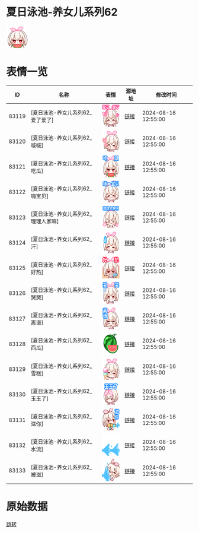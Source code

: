 # 夏日泳池-养女儿系列62

<img src="./cover.png" height="60" alt="cover" />

# 表情一览

|ID|名称|表情|源地址|修改时间|
|----|----|----|----|----|
|83119|[夏日泳池-养女儿系列62_爱了爱了]|<img src="./pic/083119_%5B夏日泳池-养女儿系列62_爱了爱了%5D.png" height="60" alt="爱了爱了"/>|[链接](https://i0.hdslb.com/bfs/garb/5965512549f1466818039542100362f306a59708.png)|2024-08-16 12:55:00|
|83120|[夏日泳池-养女儿系列62_啵啵]|<img src="./pic/083120_%5B夏日泳池-养女儿系列62_啵啵%5D.png" height="60" alt="啵啵"/>|[链接](https://i0.hdslb.com/bfs/garb/54984157617390cafe3aae4334bdcfce8cc23c10.png)|2024-08-16 12:55:00|
|83121|[夏日泳池-养女儿系列62_吃瓜]|<img src="./pic/083121_%5B夏日泳池-养女儿系列62_吃瓜%5D.png" height="60" alt="吃瓜"/>|[链接](https://i0.hdslb.com/bfs/garb/632c594e94ba866f268b1e662df60f37bb9a6976.png)|2024-08-16 12:55:00|
|83122|[夏日泳池-养女儿系列62_嗨宝贝]|<img src="./pic/083122_%5B夏日泳池-养女儿系列62_嗨宝贝%5D.png" height="60" alt="嗨宝贝"/>|[链接](https://i0.hdslb.com/bfs/garb/40685604427a3e5cda97cd54ed19f80495105bd2.png)|2024-08-16 12:55:00|
|83123|[夏日泳池-养女儿系列62_理理人家嘛]|<img src="./pic/083123_%5B夏日泳池-养女儿系列62_理理人家嘛%5D.png" height="60" alt="理理人家嘛"/>|[链接](https://i0.hdslb.com/bfs/garb/2ae3de94492dd5240cb8cd1819c4401fa24c22a9.png)|2024-08-16 12:55:00|
|83124|[夏日泳池-养女儿系列62_汗]|<img src="./pic/083124_%5B夏日泳池-养女儿系列62_汗%5D.png" height="60" alt="汗"/>|[链接](https://i0.hdslb.com/bfs/garb/3e36bfaf524cf2489399702e3182edf1735f8b42.png)|2024-08-16 12:55:00|
|83125|[夏日泳池-养女儿系列62_好热]|<img src="./pic/083125_%5B夏日泳池-养女儿系列62_好热%5D.png" height="60" alt="好热"/>|[链接](https://i0.hdslb.com/bfs/garb/e91728b9cc1b9f1c5b9eaaa3697311d32245ce7d.png)|2024-08-16 12:55:00|
|83126|[夏日泳池-养女儿系列62_哭哭]|<img src="./pic/083126_%5B夏日泳池-养女儿系列62_哭哭%5D.png" height="60" alt="哭哭"/>|[链接](https://i0.hdslb.com/bfs/garb/7aab3c35f5a1ce2cef5aafe54f1b2b2eb2e27e15.png)|2024-08-16 12:55:00|
|83127|[夏日泳池-养女儿系列62_离谱]|<img src="./pic/083127_%5B夏日泳池-养女儿系列62_离谱%5D.png" height="60" alt="离谱"/>|[链接](https://i0.hdslb.com/bfs/garb/21a66c11708124af78bd4b46b589cbca9197d0b6.png)|2024-08-16 12:55:00|
|83128|[夏日泳池-养女儿系列62_西瓜]|<img src="./pic/083128_%5B夏日泳池-养女儿系列62_西瓜%5D.png" height="60" alt="西瓜"/>|[链接](https://i0.hdslb.com/bfs/garb/a15254272d34bf26b49713e5f8dfbe8bc0eff865.png)|2024-08-16 12:55:00|
|83129|[夏日泳池-养女儿系列62_雪糕]|<img src="./pic/083129_%5B夏日泳池-养女儿系列62_雪糕%5D.png" height="60" alt="雪糕"/>|[链接](https://i0.hdslb.com/bfs/garb/8d16ecf13e040defa589d4de0dc90ddb602b1036.png)|2024-08-16 12:55:00|
|83130|[夏日泳池-养女儿系列62_玉玉了]|<img src="./pic/083130_%5B夏日泳池-养女儿系列62_玉玉了%5D.png" height="60" alt="玉玉了"/>|[链接](https://i0.hdslb.com/bfs/garb/8507cc350d0c9228ba618427f44a39c93433d748.png)|2024-08-16 12:55:00|
|83131|[夏日泳池-养女儿系列62_滋你]|<img src="./pic/083131_%5B夏日泳池-养女儿系列62_滋你%5D.png" height="60" alt="滋你"/>|[链接](https://i0.hdslb.com/bfs/garb/952eb6ee84500d1c0ede663b362f2960df020b45.png)|2024-08-16 12:55:00|
|83132|[夏日泳池-养女儿系列62_水流]|<img src="./pic/083132_%5B夏日泳池-养女儿系列62_水流%5D.png" height="60" alt="水流"/>|[链接](https://i0.hdslb.com/bfs/garb/aa18355760fe613a04a675af6f4c2e5678b34c34.png)|2024-08-16 12:55:00|
|83133|[夏日泳池-养女儿系列62_被滋]|<img src="./pic/083133_%5B夏日泳池-养女儿系列62_被滋%5D.png" height="60" alt="被滋"/>|[链接](https://i0.hdslb.com/bfs/garb/98d3b7003a5194b04b7008f5a025673cbb5594d3.png)|2024-08-16 12:55:00|

# 原始数据

[跳转](./raw.json)

